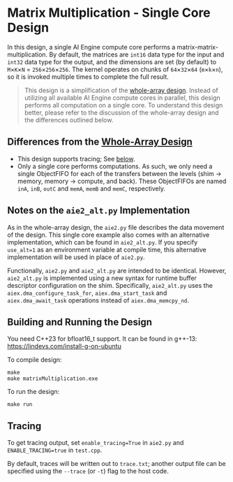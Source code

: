 <!---//===- README.md --------------------------*- Markdown -*-===//
//
// This file is licensed under the Apache License v2.0 with LLVM Exceptions.
// See https://llvm.org/LICENSE.txt for license information.
// SPDX-License-Identifier: Apache-2.0 WITH LLVM-exception
//
// Copyright (C) 2022, Advanced Micro Devices, Inc.
// 
//===----------------------------------------------------------------------===//-->

# Matrix Multiplication - Single Core Design

In this design, a single AI Engine compute core performs a matrix-matrix-multiplication. By default, the matrices are `int16` data type for the input and `int32` data type for the output, and the dimensions are set (by default) to `M`&times;`K`&times;`N` = `256`&times;`256`&times;`256`. The kernel operates on chunks of `64`&times;`32`&times;`64` (`m`&times;`k`&times;`n`), so it is invoked multiple times to complete the full result.

> This design is a simplification of the [whole-array design](../whole_array/README.md). Instead of utilizing all available AI Engine compute cores in parallel, this design performs all computation on a single core. To understand this design better, please refer to the discussion of the whole-array design and the differences outlined below.

## Differences from the [Whole-Array Design](../whole_array/README.md)

* This design supports tracing; See [below](#tracing).
* Only a single core performs computations. As such, we only need a single ObjectFIFO for each of the transfers between the levels (shim &rightarrow; memory, memory &rightarrow; compute, and back). These ObjectFIFOs are named `inA`, `inB`, `outC` and `memA`, `memB` and `memC`, respectively. 

## Notes on the `aie2_alt.py` Implementation

As in the whole-array design, the `aie2.py` file describes the data movement of the design. This single core example also comes with an alternative implementation, which can be found in `aie2_alt.py`. If you specify `use_alt=1` as an environment variable at compile time, this alternative implementation will be used in place of `aie2.py`.

Functionally, `aie2.py` and `aie2_alt.py` are intended to be identical. However, `aie2_alt.py` is implemented using a new syntax for runtime buffer descriptor configuration on the shim. Specifically, `aie2_alt.py` uses the `aiex.dma_configure_task_for`, `aiex.dma_start_task` and `aiex.dma_await_task` operations instead of `aiex.dma_memcpy_nd`.

## Building and Running the Design

You need C++23 for bfloat16_t support. It can be found in g++-13: https://lindevs.com/install-g-on-ubuntu

To compile design:
```
make
make matrixMultiplication.exe
```

To run the design:
```
make run
```

## Tracing

To get tracing output, set `enable_tracing=True` in `aie2.py` and `ENABLE_TRACING=true` in `test.cpp`.

By default, traces will be written out to `trace.txt`; another output file can be specified using the `--trace` (or `-t`) flag to the host code.
